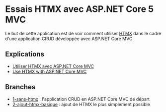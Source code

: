 # Essais HTMX avec ASP.NET Core 5 MVC


Le but de cette application est de voir comment utiliser [HTMX](https://htmx.org/) dans le cadre d'une application CRUD développée avec ASP.NET Core MVC.


## Explications

* [Utiliser HTMX avec ASP.NET Core MVC](https://blog.pagesd.info/2021/12/23/utiliser-htmx-avec-asp-net-core-mvc/)
* [Use HTMX with ASP.NET Core MVC](https://blog.pagesd.info/2021/12/24/use-htmx-with-asp-net-core-mvc/)


## Branches

* [1-sans-htmx](https://github.com/michelc/MvcHtmx/tree/1-sans-htmx) : l'application CRUD en ASP.NET Core MVC de départ
* [2-ajout-htmx-basique](https://github.com/michelc/MvcHtmx/tree/2-ajout-htmx-basique) : ajout de HTMX le plus simplement possible
